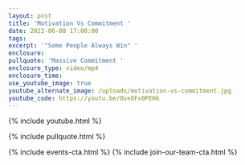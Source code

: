 ```yaml
---
layout: post
title: 'Motivation Vs Commitment '
date: 2022-06-08 17:00:00
tags:
excerpt: '"Some People Always Win" '
enclosure:
pullquote: 'Massive Commitment '
enclosure_type: video/mp4
enclosure_time:
use_youtube_image: true
youtube_alternate_image: /uploads/motivation-vs-commitment.jpg
youtube_code: https://youtu.be/Ove8Fx0PEHk
---
```

{% include youtube.html %}

{% include pullquote.html %}

{% include events-cta.html %} {% include join-our-team-cta.html %}
